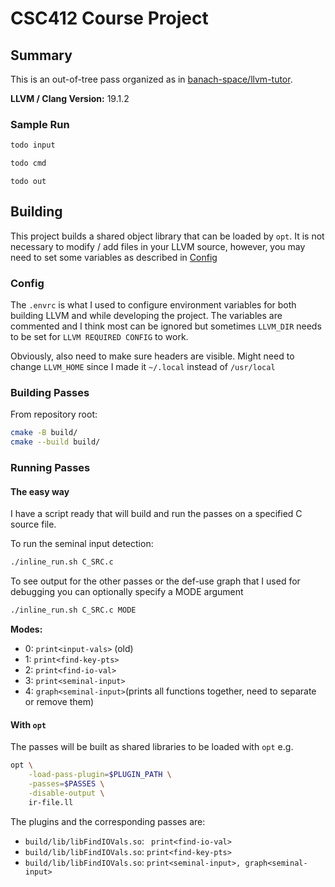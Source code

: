 # CSC412 Course Project

## Summary

This is an out-of-tree pass organized as in [banach-space/llvm-tutor](https://github.com/banach-space/llvm-tutor).

**LLVM / Clang Version:** 19.1.2

### Sample Run

```c
todo input
```

```sh
todo cmd
```

```
todo out
```


## Building

This project builds a shared object library that can be loaded by  `opt`. It is not necessary to modify / add files in your LLVM source, however, you may need to set some variables as described in [Config](###Config)

### Config

The `.envrc` is what I used to configure environment variables for both building LLVM and while developing the project. The variables are commented and I think most can be ignored but sometimes `LLVM_DIR` needs to be set for `LLVM REQUIRED CONFIG` to work. 

Obviously, also need to make sure headers are visible. Might need to change `LLVM_HOME` since I made it `~/.local` instead of `/usr/local`

### Building Passes

From repository root:

```sh
cmake -B build/
cmake --build build/
```

### Running Passes

#### The easy way

I have a script ready that will build and run the passes on a specified C source file.

To run the seminal input detection:

```sh
./inline_run.sh C_SRC.c
```

To see output for the other passes or the def-use graph that I used for debugging you can optionally specify a MODE argument

```sh
./inline_run.sh C_SRC.c MODE
```

**Modes:** 
* 0: `print<input-vals>` (old)
* 1: `print<find-key-pts>`
* 2: `print<find-io-val>`
* 3: `print<seminal-input>`
* 4: `graph<seminal-input>`(prints all functions together, need to separate or remove them)


#### With `opt`

The passes will be built as shared libraries to be loaded with `opt` e.g.

```sh
opt \
    -load-pass-plugin=$PLUGIN_PATH \
    -passes=$PASSES \
    -disable-output \
    ir-file.ll
```

The plugins and the corresponding passes are:

* `build/lib/libFindIOVals.so`: ` print<find-io-val>`
* `build/lib/libFindIOVals.so`: `print<find-key-pts>`
* `build/lib/libFindIOVals.so`: `print<seminal-input>, graph<seminal-input>`
